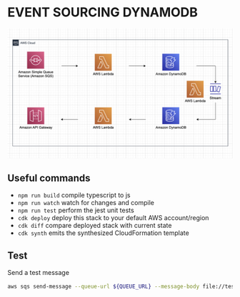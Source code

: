 # EVENT SOURCING DYNAMODB

![](./doc/architecture.png)

## Useful commands

 * `npm run build`   compile typescript to js
 * `npm run watch`   watch for changes and compile
 * `npm run test`    perform the jest unit tests
 * `cdk deploy`      deploy this stack to your default AWS account/region
 * `cdk diff`        compare deployed stack with current state
 * `cdk synth`       emits the synthesized CloudFormation template

## Test

Send a test message

```sh
aws sqs send-message --queue-url ${QUEUE_URL} --message-body file://test/message.json
```